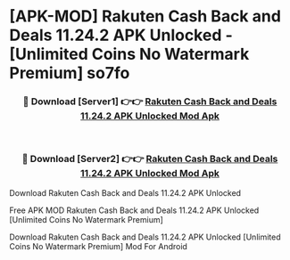 # [APK-MOD] Rakuten  Cash Back and Deals 11.24.2 APK Unlocked - [Unlimited Coins No Watermark Premium] so7fo



<div align="center">
<h3>🔴 Download [Server1] 👉👉 <a href="https://momento.my/?title=Rakuten__Cash_Back_and_Deals_11.24.2_APK_Unlocked">Rakuten  Cash Back and Deals 11.24.2 APK Unlocked Mod Apk</a></h3><br>

<h3>🔴 Download [Server2] 👉👉 <a href="https://momento.my/?title=Rakuten__Cash_Back_and_Deals_11.24.2_APK_Unlocked">Rakuten  Cash Back and Deals 11.24.2 APK Unlocked Mod Apk</a></h3>
</div>



Download Rakuten  Cash Back and Deals 11.24.2 APK Unlocked 

Free APK MOD Rakuten  Cash Back and Deals 11.24.2 APK Unlocked [Unlimited Coins No Watermark Premium]

Download Rakuten  Cash Back and Deals 11.24.2 APK Unlocked [Unlimited Coins No Watermark Premium] Mod For Android

